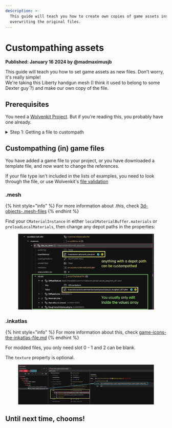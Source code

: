 ```yaml
---
description: >-
  This guide will teach you how to create own copies of game assets instead of
  overwriting the original files.
---
```


# Custompathing assets

**Published: January 16 2024  by @madmaximusjb**

This guide will teach you how to set game assets as new files. Don't worry, it's really simple!\
We're taking this Liberty handgun mesh (I think it used to belong to some Dexter guy\`?) and make our own copy of the file.

## Prerequisites

You need a [Wolvenkit Project](https://app.gitbook.com/s/-MP\_ozZVx2gRZUPXkd4r/wolvenkit-app/usage/wolvenkit-projects). But if you're reading this, you probably have one already.

<details>

<summary>Step 1: Getting a file to custompath</summary>

You can either download a template file (for example, from the [wiki's repository](https://github.com/CDPR-Modding-Documentation/Cyberpunk-Modding-Docs/tree/main/\_resources\_and\_assets/icons)), or simply find a game file and and [add it to your project](https://app.gitbook.com/s/-MP\_ozZVx2gRZUPXkd4r/wolvenkit-app/editor/asset-browser#adding-files-to-projects).

Once you have the file, you can move it wherever you want it, either in the Windows Explorer or in Wolvenkit's [project explorer](https://app.gitbook.com/s/-MP\_ozZVx2gRZUPXkd4r/wolvenkit-app/editor/project-explorer):

<img src="../../.gitbook/assets/image (184).png" alt="Just remember to change the reference to the mesh or file you want to change." data-size="original">

Once you're done, we can proceed to the next section.

</details>

## Custompathing (in) game files

You have added a game file to your project, or you have downloaded a template file, and now want to change the references.&#x20;

If your file type isn't included in the lists of examples, you need to look through the file, or use Wolvenkit's [file validation](https://app.gitbook.com/s/-MP\_ozZVx2gRZUPXkd4r/wolvenkit-app/file-validation)

### .mesh

{% hint style="info" %}
For more information about .this, check [3d-objects-.mesh-files](../../for-mod-creators-theory/files-and-what-they-do/3d-objects-.mesh-files/ "mention")
{% endhint %}

Find your `CMaterialInstance` in either `localMaterialBuffer.materials` or `preloadLocalMaterials`, then change any depot paths in the properties:

<figure><img src="../../.gitbook/assets/custompathing_mesh.png" alt=""><figcaption></figcaption></figure>

### .inkatlas

{% hint style="info" %}
For more information about this, check [game-icons-the-inkatlas-file.md](../../for-mod-creators-theory/files-and-what-they-do/game-icons-the-inkatlas-file.md "mention")
{% endhint %}

For modded files, you only need slot 0 - 1 and 2 can be blank.

The `texture` property is optional.

<figure><img src="../../.gitbook/assets/custompathing_inkatlas.png" alt=""><figcaption></figcaption></figure>

## Until next time, chooms!
